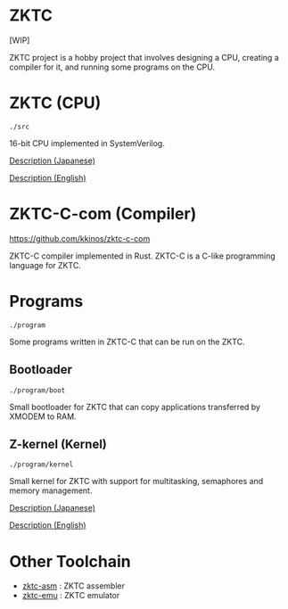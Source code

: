 # ZKTC

[WIP]

ZKTC project is a hobby project that involves designing a CPU, creating a compiler for it, and running some programs on the CPU.

# ZKTC (CPU)

`./src`

16-bit CPU implemented in SystemVerilog.

[Description (Japanese)](docs/zktc_description_ja.md)

[Description (English)]()

# ZKTC-C-com (Compiler)

https://github.com/kkinos/zktc-c-com

ZKTC-C compiler implemented in Rust. ZKTC-C is a C-like programming language for ZKTC.

# Programs

`./program`

Some programs written in ZKTC-C that can be run on the ZKTC.

## Bootloader

`./program/boot`

Small bootloader for ZKTC that can copy applications transferred by XMODEM to RAM.

## Z-kernel (Kernel)

`./program/kernel`

Small kernel for ZKTC with support for multitasking, semaphores and memory management.

[Description (Japanese)](docs/z_kernel_description_ja.md)

[Description (English)]()

# Other Toolchain

- [zktc-asm](https://github.com/kkinos/zktc-asm) : ZKTC assembler
- [zktc-emu](https://github.com/kkinos/zktc-emu) : ZKTC emulator
